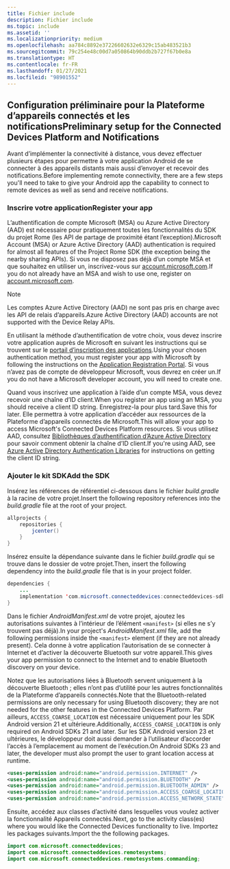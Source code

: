 ```yaml
---
title: Fichier include
description: Fichier include
ms.topic: include
ms.assetid: ''
ms.localizationpriority: medium
ms.openlocfilehash: aa784c8892e37226602632e6329c15ab483521b3
ms.sourcegitcommit: 79c254e48c00d7a050864b90ddb2b727f67b0e8a
ms.translationtype: HT
ms.contentlocale: fr-FR
ms.lasthandoff: 01/27/2021
ms.locfileid: "98901552"
---
```

## <a name="preliminary-setup-for-the-connected-devices-platform-and-notifications"></a><span data-ttu-id="2a652-103">Configuration préliminaire pour la Plateforme d’appareils connectés et les notifications</span><span class="sxs-lookup"><span data-stu-id="2a652-103">Preliminary setup for the Connected Devices Platform and Notifications</span></span>

<span data-ttu-id="2a652-104">Avant d’implémenter la connectivité à distance, vous devez effectuer plusieurs étapes pour permettre à votre application Android de se connecter à des appareils distants mais aussi d’envoyer et recevoir des notifications.</span><span class="sxs-lookup"><span data-stu-id="2a652-104">Before implementing remote connectivity, there are a few steps you'll need to take to give your Android app the capability to connect to remote devices as well as send and receive notifications.</span></span>

### <a name="register-your-app"></a><span data-ttu-id="2a652-105">Inscrire votre application</span><span class="sxs-lookup"><span data-stu-id="2a652-105">Register your app</span></span>

<span data-ttu-id="2a652-106">L’authentification de compte Microsoft (MSA) ou Azure Active Directory (AAD) est nécessaire pour pratiquement toutes les fonctionnalités du SDK du projet Rome (les API de partage de proximité étant l’exception).</span><span class="sxs-lookup"><span data-stu-id="2a652-106">Microsoft Account (MSA) or Azure Active Directory (AAD) authentication is required for almost all features of the Project Rome SDK (the exception being the nearby sharing APIs).</span></span> <span data-ttu-id="2a652-107">Si vous ne disposez pas déjà d’un compte MSA et que souhaitez en utiliser un, inscrivez-vous sur [account.microsoft.com](https://account.microsoft.com/account).</span><span class="sxs-lookup"><span data-stu-id="2a652-107">If you do not already have an MSA and wish to use one, register on [account.microsoft.com](https://account.microsoft.com/account).</span></span>

> [!NOTE]
> <span data-ttu-id="2a652-108">Les comptes Azure Active Directory (AAD) ne sont pas pris en charge avec les API de relais d’appareils.</span><span class="sxs-lookup"><span data-stu-id="2a652-108">Azure Active Directory (AAD) accounts are not supported with the Device Relay APIs.</span></span>

<span data-ttu-id="2a652-109">En utilisant la méthode d’authentification de votre choix, vous devez inscrire votre application auprès de Microsoft en suivant les instructions qui se trouvent sur le [portail d’inscription des applications](https://apps.dev.microsoft.com/).</span><span class="sxs-lookup"><span data-stu-id="2a652-109">Using your chosen authentication method, you must register your app with Microsoft by following the instructions on the [Application Registration Portal](https://apps.dev.microsoft.com/).</span></span> <span data-ttu-id="2a652-110">Si vous n’avez pas de compte de développeur Microsoft, vous devrez en créer un.</span><span class="sxs-lookup"><span data-stu-id="2a652-110">If you do not have a Microsoft developer account, you will need to create one.</span></span>

<span data-ttu-id="2a652-111">Quand vous inscrivez une application à l’aide d’un compte MSA, vous devez recevoir une chaîne d’ID client.</span><span class="sxs-lookup"><span data-stu-id="2a652-111">When you register an app using an MSA, you should receive a client ID string.</span></span> <span data-ttu-id="2a652-112">Enregistrez-la pour plus tard.</span><span class="sxs-lookup"><span data-stu-id="2a652-112">Save this for later.</span></span> <span data-ttu-id="2a652-113">Elle permettra à votre application d’accéder aux ressources de la Plateforme d’appareils connectés de Microsoft.</span><span class="sxs-lookup"><span data-stu-id="2a652-113">This will allow your app to access Microsoft's Connected Devices Platform resources.</span></span> <span data-ttu-id="2a652-114">Si vous utilisez AAD, consultez [Bibliothèques d’authentification d’Azure Active Directory](/azure/active-directory/develop/active-directory-authentication-libraries) pour savoir comment obtenir la chaîne d’ID client.</span><span class="sxs-lookup"><span data-stu-id="2a652-114">If you're using AAD, see [Azure Active Directory Authentication Libraries](/azure/active-directory/develop/active-directory-authentication-libraries) for instructions on getting the client ID string.</span></span>

### <a name="add-the-sdk"></a><span data-ttu-id="2a652-115">Ajouter le kit SDK</span><span class="sxs-lookup"><span data-stu-id="2a652-115">Add the SDK</span></span>

<span data-ttu-id="2a652-116">Insérez les références de référentiel ci-dessous dans le fichier *build.gradle* à la racine de votre projet.</span><span class="sxs-lookup"><span data-stu-id="2a652-116">Insert the following repository references into the *build.gradle* file at the root of your project.</span></span>

```Java
allprojects {
    repositories {
        jcenter()
    }
}
```
<span data-ttu-id="2a652-117">Insérez ensuite la dépendance suivante dans le fichier _build.gradle_ qui se trouve dans le dossier de votre projet.</span><span class="sxs-lookup"><span data-stu-id="2a652-117">Then, insert the following dependency into the _build.gradle_ file that is in your project folder.</span></span>

```Java
dependencies { 
    ...
    implementation 'com.microsoft.connecteddevices:connecteddevices-sdk:+'
}
```

<span data-ttu-id="2a652-118">Dans le fichier *AndroidManifest.xml* de votre projet, ajoutez les autorisations suivantes à l’intérieur de l’élément `<manifest>` (si elles ne s’y trouvent pas déjà).</span><span class="sxs-lookup"><span data-stu-id="2a652-118">In your project's *AndroidManifest.xml* file, add the following permissions inside the `<manifest>` element (if they are not already present).</span></span> <span data-ttu-id="2a652-119">Cela donne à votre application l’autorisation de se connecter à Internet et d’activer la découverte Bluetooth sur votre appareil.</span><span class="sxs-lookup"><span data-stu-id="2a652-119">This gives your app permission to connect to the Internet and to enable Bluetooth discovery on your device.</span></span>

<span data-ttu-id="2a652-120">Notez que les autorisations liées à Bluetooth servent uniquement à la découverte Bluetooth ; elles n’ont pas d’utilité pour les autres fonctionnalités de la Plateforme d’appareils connectés.</span><span class="sxs-lookup"><span data-stu-id="2a652-120">Note that the Bluetooth-related permissions are only necessary for using Bluetooth discovery; they are not needed for the other features in the Connected Devices Platform.</span></span> <span data-ttu-id="2a652-121">Par ailleurs, `ACCESS_COARSE_LOCATION` est nécessaire uniquement pour les SDK Android version 21 et ultérieure.</span><span class="sxs-lookup"><span data-stu-id="2a652-121">Additionally, `ACCESS_COARSE_LOCATION` is only required on Android SDKs 21 and later.</span></span> <span data-ttu-id="2a652-122">Sur les SDK Android version 23 et ultérieures, le développeur doit aussi demander à l’utilisateur d’accorder l’accès à l’emplacement au moment de l’exécution.</span><span class="sxs-lookup"><span data-stu-id="2a652-122">On Android SDKs 23 and later, the developer must also prompt the user to grant location access at runtime.</span></span>


```xml
<uses-permission android:name="android.permission.INTERNET" />
<uses-permission android:name="android.permission.BLUETOOTH" />
<uses-permission android:name="android.permission.BLUETOOTH_ADMIN" />
<uses-permission android:name="android.permission.ACCESS_COARSE_LOCATION" />
<uses-permission android:name="android.permission.ACCESS_NETWORK_STATE" />
```

<span data-ttu-id="2a652-123">Ensuite, accédez aux classes d’activité dans lesquelles vous voulez activer la fonctionnalité Appareils connectés.</span><span class="sxs-lookup"><span data-stu-id="2a652-123">Next, go to the activity class(es) where you would like the Connected Devices functionality to live.</span></span> <span data-ttu-id="2a652-124">Importez les packages suivants.</span><span class="sxs-lookup"><span data-stu-id="2a652-124">Import the the following packages.</span></span>

```java
import com.microsoft.connecteddevices;
import com.microsoft.connecteddevices.remotesystems;
import com.microsoft.connecteddevices.remotesystems.commanding;
```